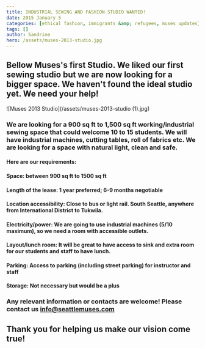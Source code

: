 ```yaml
---
title: INDUSTRIAL SEWING AND FASHION STUDIO WANTED!
date: 2015 January 5
categories: [ethical fashion, immigrants &amp; refugees, muses updates]
tags: []
author: Sandrine
hero: /assets/muses-2013-studio.jpg
---
```

## Bellow Muses's first Studio. We liked our first sewing studio but we are now looking for a bigger space. We haven't found the ideal studio yet. We need your help!

![Muses 2013 Studio](/assets/muses-2013-studio (1).jpg)

### We are looking for a 900 sq ft to 1,500 sq ft working/industrial sewing space that could welcome 10 to 15 students. We will have industrial machines, cutting tables, roll of fabrics etc. We are looking for a space with natural light, clean and safe.

#### Here are our requirements:
#### **Space:** between 900 sq ft to 1500 sq ft
#### **Length of the lease:** 1 year preferred; 6-9 months negotiable
#### **Location accessibility:** Close to bus or light rail. South Seattle, anywhere from International District to Tukwila.
#### **Electricity/power:** We are going to use industrial machines (5/10 maximum), so we need a room with accessible outlets.
#### **Layout/lunch room:** It will be great to have access to sink and extra room for our students and staff to have lunch.
#### **Parking:** Access to parking (including street parking) for instructor and staff
#### **Storage:** Not necessary but would be a plus

### Any relevant information or contacts are welcome! Please contact us **info@seattlemuses.com**

## Thank you for helping us make our vision come true!